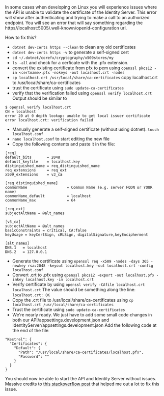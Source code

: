 In some cases when developing on Linux you will experience issues where the API is unable to validate the certificate of the Identity Server. This error will show after authenticating and trying to make a call to an authorized endpoint. You will see an error that will say something regarding the https//localhost:5005/.well-known/openid-configuration url.

How to fix this?
* `dotnet dev-certs https --clean` to clean any old certificates
* `dotnet dev-certs https -v` to generate a self-signed cert
* `cd ~/.dotnet/corefx/cryptography/x509stores/my`
* `ls -all` and check for a cerficate with the .pfx extension.
* convert the existing certificate from pfx to pem using `openssl pkcs12 -in <certname>.pfx -nokeys -out localhost.crt -nodes`
* `cp localhost.crt /usr/local/share/ca-certificates` copy localhost.crt to /usr/local/share/ca-certificates
* trust the certificate using `sudo update-ca-certificates`
* verify that the verification failed using `openssl verify localhost.crt`  
Output should be similar to  
```
$ openssl verify localhost.crt
CN = localhost
error 20 at 0 depth lookup: unable to get local issuer certificate
error localhost.crt: verification failed
```

* Manually generate a self-signed certificate (without using dotnet). `touch localhost.conf`
* `nano localhost.conf` to start editing the new file
* Copy the following contents and paste it in the file:
```
[req]
default_bits       = 2048
default_keyfile    = localhost.key
distinguished_name = req_distinguished_name
req_extensions     = req_ext
x509_extensions    = v3_ca

[req_distinguished_name]
commonName                  = Common Name (e.g. server FQDN or YOUR name)
commonName_default          = localhost
commonName_max              = 64

[req_ext]
subjectAltName = @alt_names

[v3_ca]
subjectAltName = @alt_names
basicConstraints = critical, CA:false
keyUsage = keyCertSign, cRLSign, digitalSignature,keyEncipherment

[alt_names]
DNS.1   = localhost
DNS.2   = 127.0.0.1
```
* Generate the certificate using `openssl req -x509 -nodes -days 365 -newkey rsa:2048 -keyout localhost.key -out localhost.crt -config localhost.conf`
* Convert .crt to .pfx using `openssl pkcs12 -export -out localhost.pfx -inkey localhost.key -in localhost.crt`
* Verify certificate by using `openssl verify -CAfile localhost.crt localhost.crt` The value should be something along the line: `localhost.crt: OK`
* Copy the .crt file to /usr/local/share/ca-certificates using `cp localhost.crt /usr/local/share/ca-certificates`
* Trust the certificate using `sudo update-ca-certificates`
* We're nearly ready. We just have to add some small code changes in both our API/appsettings.development.json and IdentityServer/appsettings.development.json
Add the following code at the end of the file:
```
"Kestrel": {
  "Certificates": {
    "Default": {
      "Path": "/usr/local/share/ca-certificates/localhost.pfx",
      "Password": ""
    }
  }
}
```
You should now be able to start the API and Identity Server without issues.   
Massive credits to [this stackoverflow post](https://stackoverflow.com/questions/55485511/how-to-run-dotnet-dev-certs-https-trust/59702094#59702094) that helped me out a lot to fix this issue.